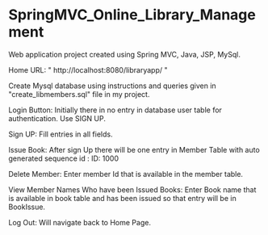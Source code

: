 # SpringMVC_Online_Library_Management
Web application project created using Spring MVC, Java, JSP, MySql.

Home URL: " http://localhost:8080/libraryapp/ "

Create Mysql database using instructions and queries given in "create_libmembers.sql" file in my project.

Login Button: Initially there in no entry in database user table for authentication.
			        Use SIGN UP.

Sign UP: Fill entries in all fields.

Issue Book: After sign Up there will be one entry in Member Table with auto generated sequence id : ID: 1000

Delete Member: Enter member Id that is available in the member table.

View Member Names Who have been Issued Books: Enter Book name that is available in book table and has been 
			issued so that entry will be in BookIssue.
			
Log Out: Will navigate back to Home Page. 
			
						 	
